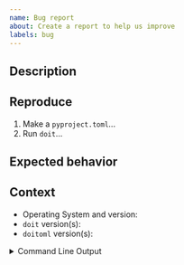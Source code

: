 ```yaml
---
name: Bug report
about: Create a report to help us improve
labels: bug
---
```


<!--
Welcome! Before creating a new issue:
* Search for relevant issues
-->

## Description

<!--
Describe the bug clearly and concisely. Include text-based log output (not screenshots) if possible
-->

## Reproduce

<!-- Describe step-by-step instructions to reproduce the behavior -->

1. Make a `pyproject.toml`...
2. Run `doit`...

## Expected behavior

<!--Describe what you expected to happen-->

## Context

<!--Complete the following for context, and add any other relevant context-->

- Operating System and version:
- `doit` version(s):
- `doitoml` version(s):

<!--The more content you provide, the more we can help!-->

<details><summary>Command Line Output</summary>
<pre>
  Paste the output from your command line running `doit list` here
</pre>
</details>
